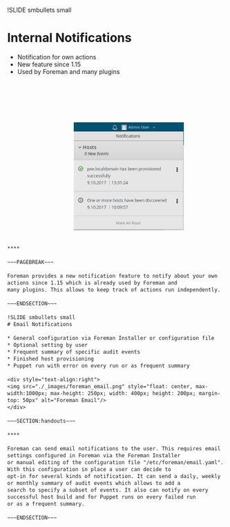 !SLIDE smbullets small
# Internal Notifications

* Notification for own actions
* New feature since 1.15
* Used by Foreman and many plugins

<div style="text-align:right">
<img src="./_images/foreman_notification.png" style="float: right, max-width:200px; max-height: 250px; width: auto; height: auto; margin-top: 95px; margin-right: 95px" alt="Foreman Notification"/>
</div>

~~~SECTION:handouts~~~

****

~~~PAGEBREAK~~~

Foreman provides a new notification feature to notify about your own actions since 1.15 which is already used by Foreman and
many plugins. This allows to keep track of actions run independently.

~~~ENDSECTION~~~

!SLIDE smbullets small
# Email Notifications

* General configuration via Foreman Installer or configuration file 
* Optional setting by user
* Frequent summary of specific audit events
* Finished host provisioning
* Puppet run with error on every run or as frequent summary

<div style="text-align:right">
<img src="./_images/foreman_email.png" style="float: center, max-width:1000px; max-height: 250px; width: 400px; height: 200px; margin-top: 50px" alt="Foreman Email"/>
</div>

~~~SECTION:handouts~~~

****

Foreman can send email notifications to the user. This requires email settings configured in Foreman via the Foreman Installer
or manual editing of the configuration file "/etc/foreman/email.yaml". With this configuration in place a user can decide to
opt-in for several kinds of notification. It can send a daily, weekly or monthly summary of audit events which allows to add a
search to specify a subset of events. It also can notify on every successful host build and for Puppet runs on every failed run
or as a frequent summary.

~~~ENDSECTION~~~
